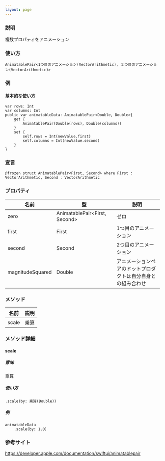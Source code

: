 ```yaml
---
layout: page
---
```


### 説明

複数プロパティをアニメーション

### 使い方

    AnimatablePair<1つ目のアニメーション(VectorArithmetic), ２つ目のアニメーション(VectorArithmetic)>

### 例

#### 基本的な使い方

    var rows: Int
    var columns: Int
    public var animatableData: AnimatablePair<Double, Double>{
        get {
            AnimatablePair(Double(rows), Double(columns))
        }
        set {
            self.rows = Int(newValue.first)
            self.columns = Int(newValue.second)
        }
    }

### 宣言

    @frozen struct AnimatablePair<First, Second> where First : VectorArithmetic, Second : VectorArithmetic

### プロパティ

| 名前               | 型                                | 説明                             |
| ---------------- | -------------------------------- | ------------------------------ |
| zero             | AnimatablePair&lt;First, Second> | ゼロ                             |
| first            | First                            | 1つ目のアニメーション                    |
| second           | Second                           | 2つ目のアニメーション                    |
| magnitudeSquared | Double                           | アニメーションペアのドットプロダクトは自分自身との組み合わせ |

### メソッド

| 名前    | 説明  |
| ----- | --- |
| scale | 乗算  |

### メソッド詳細

#### scale

##### 意味

乗算

##### 使い方

    .scale(by: 乗算(Double))

##### 例

    animatableData
        .scale(by: 1.0)

### 参考サイト

<https://developer.apple.com/documentation/swiftui/animatablepair>
